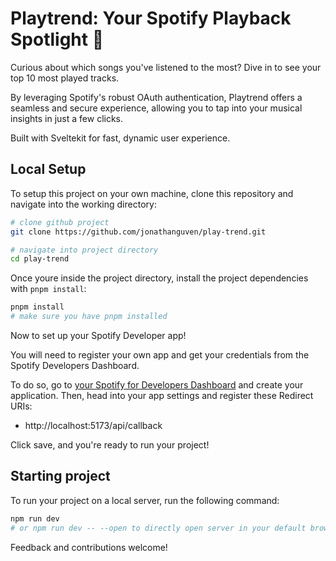 # Playtrend: Your Spotify Playback Spotlight 🎵
Curious about which songs you've listened to the most? Dive in to see your top 10 most played tracks.

By leveraging Spotify's robust OAuth authentication, Playtrend offers a seamless and secure experience, allowing you to tap into your musical insights in just a few clicks.

Built with Sveltekit for fast, dynamic user experience.

## Local Setup

To setup this project on your own machine, clone this repository and navigate into the working directory:

```bash
# clone github project
git clone https://github.com/jonathanguven/play-trend.git

# navigate into project directory
cd play-trend
```
Once youre inside the project directory, install the project dependencies with `pnpm install`:
```bash
pnpm install
# make sure you have pnpm installed
```

Now to set up your Spotify Developer app!

You will need to register your own app and get your credentials from the Spotify Developers Dashboard. 

To do so, go to [your Spotify for Developers Dashboard](https://beta.developer.spotify.com/dashboard) and create your application. Then, head into your app settings and register these Redirect URIs:

- http://localhost:5173/api/callback

Click save, and you're ready to run your project!

## Starting project
To run your project on a local server, run the following command:
```bash
npm run dev
# or npm run dev -- --open to directly open server in your default browser
```
Feedback and contributions welcome!
